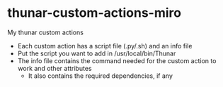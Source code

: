 # thunar-custom-actions-miro
My thunar custom actions

- Each custom action has a script file (.py/.sh) and an info file 
- Put the script you want to add in /usr/local/bin/Thunar
- The info file contains the command needed for the custom action to work and other attributes
  - It also contains the required dependencies, if any
